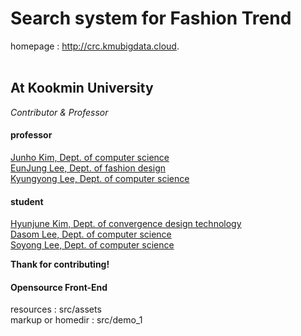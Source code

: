 # Search system for Fashion Trend
homepage : http://crc.kmubigdata.cloud.
<br><br>
## At Kookmin University

_Contributor & Professor_<br>


#### professor

[Junho Kim, Dept. of computer science](https://home1.kookmin.ac.kr/~junho/)<br>
[EunJung Lee, Dept. of fashion design](http://kookminfashion.com/)<br>
[Kyungyong Lee, Dept. of computer science](http://leeky.me/)<br>

#### student

[Hyunjune Kim, Dept. of convergence design technology](https://github.com/oryondark/hjkim)<br>
[Dasom Lee, Dept. of computer science](https://github.com/LeSunny)<br>
[Soyong Lee, Dept. of computer science](https://github.com/sowish23)<br>

**Thank for contributing!**

#### Opensource Front-End

resources : src/assets<br>
markup or homedir : src/demo_1